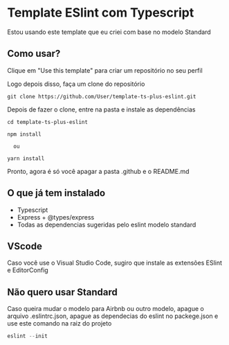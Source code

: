 # Template ESlint com Typescript
<p>
Estou usando este template que eu criei com base no modelo Standard
</p>

## Como usar?

<p>
Clique em "Use this template" para criar um repositório no seu perfil
</p>

<p>
Logo depois disso, faça um clone do repositório
</p>

```
git clone https://github.com/User/template-ts-plus-eslint.git
```

<p>
Depois de fazer o clone, entre na pasta e instale as dependências
</p>

```
cd template-ts-plus-eslint

npm install
  
  ou

yarn install
```

<p>
Pronto, agora é só você apagar a pasta .github e o README.md
</p>

## O que já tem instalado

* Typescript
* Express + @types/express
* Todas as dependencias sugeridas pelo eslint modelo standard

## VScode

<p>
Caso você use o Visual Studio Code, sugiro que instale as extensões ESlint e EditorConfig
</p>

## Não quero usar Standard
<p>
Caso queira mudar o modelo para Airbnb ou outro modelo, apague o arquivo .eslintrc.json, apague as dependecias do eslint no packege.json e use este comando na raiz do projeto

```powershell
eslint --init
```
</p>
